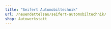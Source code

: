 ```yaml
---
title: "Seifert Automobiltechnik"
url: /neuendettelsau/seifert-automobiltechnik/
shop: Autowerkstatt
---
```

